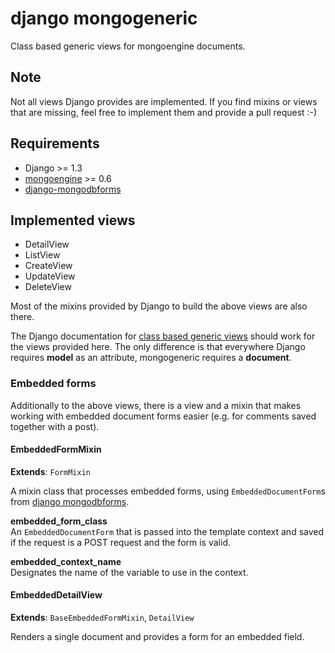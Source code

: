 # django mongogeneric

Class based generic views for mongoengine documents.

## Note

Not all views Django provides are implemented. If you find mixins or views that are 
missing, feel free to implement them and provide a pull request :-)

## Requirements

  * Django >= 1.3
  * [mongoengine](http://mongoengine.org/) >= 0.6
  * [django-mongodbforms](https://github.com/jschrewe/django-mongodbforms)

## Implemented views

 * DetailView
 * ListView
 * CreateView
 * UpdateView
 * DeleteView

Most of the mixins provided by Django to build the above views are also there.

The Django documentation for 
[class based generic views](https://docs.djangoproject.com/en/dev/ref/class-based-views/)
should work for the views provided here. The only difference is that everywhere
Django requires **model** as an attribute, mongogeneric requires a **document**.

### Embedded forms

Additionally to the above views, there is a view and a mixin that makes
working with embedded document forms easier (e.g. for comments saved together with 
a post).

#### EmbeddedFormMixin

**Extends**: `FormMixin`

A mixin class that processes embedded forms, using `EmbeddedDocumentForm`s from [django mongodbforms](https://github.com/jschrewe/django-mongodbforms).

**embedded\_form\_class**<br />
An `EmbeddedDocumentForm` that is passed into the template context and 
saved if the request is a POST request and the form is valid.

**embedded\_context\_name**<br />
Designates the name of the variable to use in the context.

#### EmbeddedDetailView

**Extends**: `BaseEmbeddedFormMixin`, `DetailView`

Renders a single document and provides a form for an embedded field.


